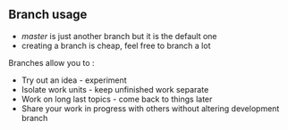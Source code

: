 ## Branch usage

* *master* is just another branch but it is the default one
* creating a branch is cheap, feel free to branch a lot

Branches allow you to :

* Try out an idea - experiment
* Isolate work units - keep unfinished work separate
* Work on long last topics - come back to things later
* Share your work in progress with others without altering development branch